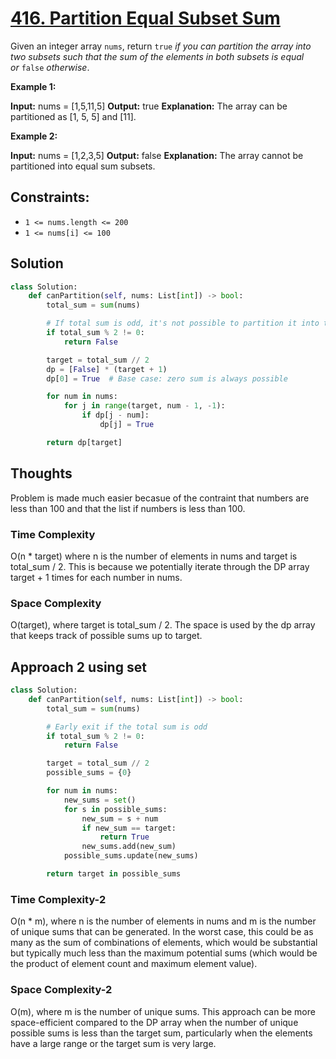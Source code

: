 # [416. Partition Equal Subset Sum](https://leetcode.com/problems/partition-equal-subset-sum/)

Given an integer array `nums`, return `true` *if you can partition the array into two subsets such that the sum of the elements in both subsets is equal or* `false` *otherwise*.

**Example 1:**

**Input:** nums = [1,5,11,5]
**Output:** true
**Explanation:** The array can be partitioned as [1, 5, 5] and [11].

**Example 2:**

**Input:** nums = [1,2,3,5]
**Output:** false
**Explanation:** The array cannot be partitioned into equal sum subsets.

## **Constraints:**

- `1 <= nums.length <= 200`
- `1 <= nums[i] <= 100`

## Solution

```python
class Solution:
    def canPartition(self, nums: List[int]) -> bool:
        total_sum = sum(nums)

        # If total sum is odd, it's not possible to partition it into two equal sum subsets
        if total_sum % 2 != 0:
            return False

        target = total_sum // 2
        dp = [False] * (target + 1)
        dp[0] = True  # Base case: zero sum is always possible

        for num in nums:
            for j in range(target, num - 1, -1):
                if dp[j - num]:
                    dp[j] = True

        return dp[target]


```

## Thoughts

Problem is made much easier becasue of the contraint that numbers are less than 100 and that the list if numbers is less than 100.

### Time Complexity

O(n \* target) where n is the number of elements in nums and target is total_sum / 2. This is because we potentially iterate through the DP array target + 1 times for each number in nums.

### Space Complexity

O(target), where target is total_sum / 2. The space is used by the dp array that keeps track of possible sums up to target.

## Approach 2 using set

```python
class Solution:
    def canPartition(self, nums: List[int]) -> bool:
        total_sum = sum(nums)

        # Early exit if the total sum is odd
        if total_sum % 2 != 0:
            return False

        target = total_sum // 2
        possible_sums = {0}

        for num in nums:
            new_sums = set()
            for s in possible_sums:
                new_sum = s + num
                if new_sum == target:
                    return True
                new_sums.add(new_sum)
            possible_sums.update(new_sums)

        return target in possible_sums

```

### Time Complexity-2

O(n \* m), where n is the number of elements in nums and m is the number of unique sums that can be generated. In the worst case, this could be as many as the sum of combinations of elements, which would be substantial but typically much less than the maximum potential sums (which would be the product of element count and maximum element value).

### Space Complexity-2

O(m), where m is the number of unique sums. This approach can be more space-efficient compared to the DP array when the number of unique possible sums is less than the target sum, particularly when the elements have a large range or the target sum is very large.
